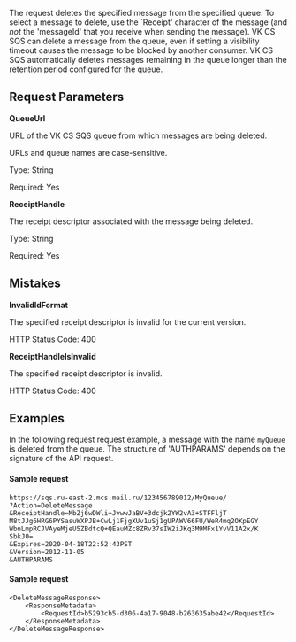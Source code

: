 The request deletes the specified message from the specified queue. To select a message to delete, use the `Receipt' character of the message (and _not_ the 'messageId' that you receive when sending the message). VK CS SQS can delete a message from the queue, even if setting a visibility timeout causes the message to be blocked by another consumer. VK CS SQS automatically deletes messages remaining in the queue longer than the retention period configured for the queue.

## Request Parameters

**QueueUrl**

URL of the VK CS SQS queue from which messages are being deleted.

URLs and queue names are case-sensitive.

Type: String

Required: Yes

**ReceiptHandle**

The receipt descriptor associated with the message being deleted.

Type: String

Required: Yes

## Mistakes

**InvalidIdFormat**

The specified receipt descriptor is invalid for the current version.

HTTP Status Code: 400

**ReceiptHandleIsInvalid**

The specified receipt descriptor is invalid.

HTTP Status Code: 400

## Examples

In the following request request example, a message with the name `myQueue` is deleted from the queue. The structure of 'AUTHPARAMS' depends on the signature of the API request.

#### Sample request

```
https://sqs.ru-east-2.mcs.mail.ru/123456789012/MyQueue/
?Action=DeleteMessage
&ReceiptHandle=MbZj6wDWli+JvwwJaBV+3dcjk2YW2vA3+STFFljT
M8tJJg6HRG6PYSasuWXPJB+CwLj1FjgXUv1uSj1gUPAWV66FU/WeR4mq2OKpEGY
WbnLmpRCJVAyeMjeU5ZBdtcQ+QEauMZc8ZRv37sIW2iJKq3M9MFx1YvV11A2x/K
SbkJ0=
&Expires=2020-04-18T22:52:43PST
&Version=2012-11-05
&AUTHPARAMS
```

#### Sample request

```
<DeleteMessageResponse>
    <ResponseMetadata>
        <RequestId>b5293cb5-d306-4a17-9048-b263635abe42</RequestId>
    </ResponseMetadata>
</DeleteMessageResponse>
```
